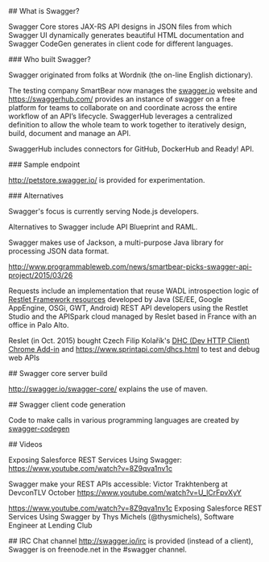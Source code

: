 <a id="Swagger">
## What is Swagger?</a>

Swagger Core stores JAX-RS API designs in JSON files from which
Swagger UI dynamically generates beautiful HTML documentation and
Swagger CodeGen generates in client code for different languages.


<a id="Who">
### Who built Swagger?</a>

Swagger originated from folks at Wordnik (the on-line English dictionary).

The testing company SmartBear now manages the <a target="_blank" href="http://swagger.io/">
swagger.io</a> website
and https://swaggerhub.com/ provides an instance of swagger on a free platform for teams to collaborate on and coordinate across the entire workflow of an API’s lifecycle. SwaggerHub leverages a centralized definition to allow the whole team to work together to iteratively design, build, document and manage an API.

SwaggerHub includes connectors for GitHub, DockerHub and Ready! API.

<a id="Endpoints">
### Sample endpoint</a>

http://petstore.swagger.io/
is provided for experimentation.



<a id="Alternatives">
### Alternatives</a>

Swagger's focus is currently serving Node.js developers.

Alternatives to Swagger include API Blueprint and RAML.

Swagger makes use of Jackson, 
a multi-purpose Java library for processing JSON data format.

http://www.programmableweb.com/news/smartbear-picks-swagger-api-project/2015/03/26


Requests include an implementation that reuse WADL introspection logic of 
<a target="_blank" href="http://restlet.com/">Restlet Framework resources</a>
developed by Java (SE/EE, Google AppEngine, OSGi, GWT, Android) 
REST API developers using the Restlet Studio and the APISpark cloud managed by
Reslet based in France with an office in Palo Alto.

Reslet (in Oct. 2015) bought Czech Filip Kolařík's 
<a target="_blank" href="https://chrome.google.com/webstore/detail/dhc-resthttp-api-client/aejoelaoggembcahagimdiliamlcdmfm">
DHC (Dev HTTP Client) Chrome Add-in</a> and https://www.sprintapi.com/dhcs.html
to test and debug web APIs



<a name="SwaggerCoreBuild">
## Swagger core server build</a>

http://swagger.io/swagger-core/
explains the use of maven.


<a name="SwaggerGen">
## Swagger client code generation</a>

Code to make calls in various programming languages are created by 
<a target="_blank" href="https://github.com/swagger-api/swagger-codegen">
swagger-codegen</a>


<a name="Videos">
## Videos</a>

Exposing Salesforce REST Services Using Swagger:
https://www.youtube.com/watch?v=8Z9qva1nv1c

Swagger make your REST APIs accessible: Victor Trakhtenberg at DevconTLV October
https://www.youtube.com/watch?v=U_lCrFpvXyY

https://www.youtube.com/watch?v=8Z9qva1nv1c
Exposing Salesforce REST Services Using Swagger
by Thys Michels (@thysmichels), Software Engineer at Lending Club

<a id="IRC">
## IRC Chat channel</a>
<a target="_blank" href="http://swagger.io/irc/">
http://swagger.io/irc</a> is provided (instead of a client),
Swagger is on freenode.net in the #swagger channel.
